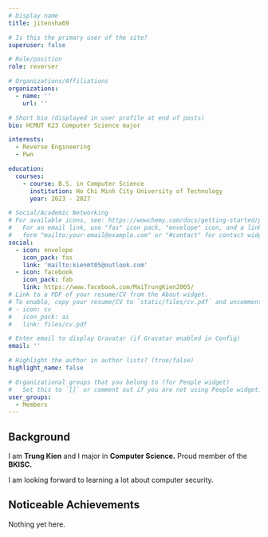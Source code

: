 ```yaml
---
# Display name
title: jitensha69 

# Is this the primary user of the site?
superuser: false

# Role/position
role: reverser

# Organizations/Affiliations
organizations:
  - name: ''
    url: ''

# Short bio (displayed in user profile at end of posts)
bio: HCMUT K23 Computer Science major

interests:
  - Reverse Engineering
  - Pwn

education:
  courses:
    - course: B.S. in Computer Science
      institution: Ho Chi Minh City University of Technology
      year: 2023 - 2027 

# Social/Academic Networking
# For available icons, see: https://wowchemy.com/docs/getting-started/page-builder/#icons
#   For an email link, use "fas" icon pack, "envelope" icon, and a link in the
#   form "mailto:your-email@example.com" or "#contact" for contact widget.
social:
  - icon: envelope
    icon_pack: fas
    link: 'mailto:kienmt05@outlook.com'
  - icon: facebook
    icon_pack: fab
    link: https://www.facebook.com/MaiTrungKien2005/
# Link to a PDF of your resume/CV from the About widget.
# To enable, copy your resume/CV to `static/files/cv.pdf` and uncomment the lines below.
# - icon: cv
#   icon_pack: ai
#   link: files/cv.pdf

# Enter email to display Gravatar (if Gravatar enabled in Config)
email: ''

# Highlight the author in author lists? (true/false)
highlight_name: false

# Organizational groups that you belong to (for People widget)
#   Set this to `[]` or comment out if you are not using People widget.
user_groups:
  - Members
---
```


## Background

I am **Trung Kien** and I major in **Computer Science.** Proud member of the **BKISC.**

I am looking forward to learning a lot about computer security.


## Noticeable Achievements

Nothing yet here.